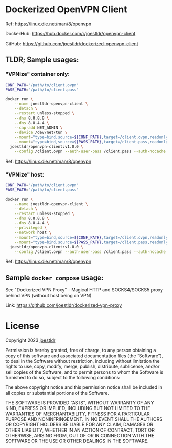 # Dockerized OpenVPN Client

Ref: https://linux.die.net/man/8/openvpn

DockerHub: https://hub.docker.com/r/joestldr/openvpn-client

GitHub: https://github.com/joestldr/dockerized-openvpn-client

## TLDR; Sample usages:

### "VPNize" container only:

```bash
CONF_PATH="/path/to/client.ovpn"
PASS_PATH="/path/to/client.pass"

docker run \
    --name joestldr-openvpn-client \
    --detach \
    --restart unless-stopped \
    --dns 8.8.8.8 \
    --dns 8.8.4.4 \
    --cap-add NET_ADMIN \
    --device /dev/net/tun \
    --mount="type=bind,source=${CONF_PATH},target=/client.ovpn,readonly" \
    --mount="type=bind,source=${PASS_PATH},target=/client.pass,readonly" \
  joestldr/openvpn-client:v1.0.0 \
    --config /client.ovpn --auth-user-pass /client.pass --auth-nocache
```
Ref: https://linux.die.net/man/8/openvpn

### "VPNize" host:

```bash
CONF_PATH="/path/to/client.ovpn"
PASS_PATH="/path/to/client.pass"

docker run \
    --name joestldr-openvpn-client \
    --detach \
    --restart unless-stopped \
    --dns 8.8.8.8 \
    --dns 8.8.4.4 \
    --privileged \
    --network host \
    --mount="type=bind,source=${CONF_PATH},target=/client.ovpn,readonly" \
    --mount="type=bind,source=${PASS_PATH},target=/client.pass,readonly" \
  joestldr/openvpn-client:v1.0.0 \
    --config /client.ovpn --auth-user-pass /client.pass --auth-nocache
```
Ref: https://linux.die.net/man/8/openvpn

## Sample `docker compose` usage:

See "Dockerized VPN Proxy" - Magical HTTP and SOCKS4/SOCKS5 proxy behind VPN (without host being on VPN)

Link: https://github.com/joestldr/dockerized-vpn-proxy

# License

Copyright 2023 [joestldr](https://joestldr.com)

Permission is hereby granted, free of charge, to any person obtaining a copy of this software and associated documentation files (the “Software”), to deal in the Software without restriction, including without limitation the rights to use, copy, modify, merge, publish, distribute, sublicense, and/or sell copies of the Software, and to permit persons to whom the Software is furnished to do so, subject to the following conditions:

The above copyright notice and this permission notice shall be included in all copies or substantial portions of the Software.

THE SOFTWARE IS PROVIDED “AS IS”, WITHOUT WARRANTY OF ANY KIND, EXPRESS OR IMPLIED, INCLUDING BUT NOT LIMITED TO THE WARRANTIES OF MERCHANTABILITY, FITNESS FOR A PARTICULAR PURPOSE AND NONINFRINGEMENT. IN NO EVENT SHALL THE AUTHORS OR COPYRIGHT HOLDERS BE LIABLE FOR ANY CLAIM, DAMAGES OR OTHER LIABILITY, WHETHER IN AN ACTION OF CONTRACT, TORT OR OTHERWISE, ARISING FROM, OUT OF OR IN CONNECTION WITH THE SOFTWARE OR THE USE OR OTHER DEALINGS IN THE SOFTWARE.
